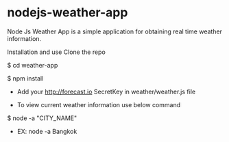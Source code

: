 # nodejs-weather-app
Node Js Weather App is a simple application for obtaining real time weather information.

Installation and use
Clone the repo

$ cd weather-app

$ npm install

- Add your http://forecast.io SecretKey in weather/weather.js file 

- To view current weather information use below command

 $ node  -a "CITY_NAME"
-  EX: node -a Bangkok
